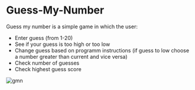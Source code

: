 # Guess-My-Number

Guess my number is a simple game in which the user:

- Enter guess (from 1-20)
- See if your guess is too high or too low
- Change guess based on programm instructions (if guess to low choose a number greater than current and vice versa)
- Check number of guesses
- Check highest guess score

![gmn](https://user-images.githubusercontent.com/99020542/189478059-4ade0bc5-f391-43fe-ac14-0c6dc9ec4a4e.gif)
